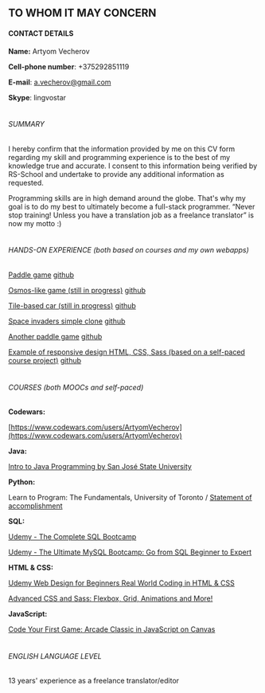 ## TO WHOM IT MAY CONCERN
#### CONTACT DETAILS
**Name:** Artyom Vecherov

**Cell-phone number**: +375292851119

**E-mail**: a.vecherov@gmail.com

**Skype**: lingvostar
<br><br>


###### SUMMARY
I hereby confirm that the information provided by me on this CV form
regarding my skill and programming experience is to the best of my knowledge true and accurate. I consent to this
information being verified by RS-School and undertake to provide any additional information as requested.

Programming skills are in high demand around the globe. That's why my goal is to do my best to ultimately become a full-stack programmer. “Never stop training! Unless you have a translation job as a freelance translator” is now my motto :)
<br><br>


###### HANDS-ON EXPERIENCE (both based on courses and my own webapps)

[Paddle game](https://vecherov-paddlegame.herokuapp.com/index.html)
[github](https://github.com/lion9/paddlegame)

[Osmos-like game (still in progress)](https://osmos-like-game.herokuapp.com/)
[github](https://github.com/lion9/osmos)

[Tile-based car (still in progress)](https://cars-test-app.herokuapp.com/)
[github](https://github.com/lion9/cars)

[Space invaders simple clone](https://arcade-game-test.herokuapp.com/)
[github](https://github.com/lion9/space-invaders)

[Another paddle game](https://another-paddle-game.herokuapp.com)
[github](https://github.com/lion9/another_paddlegame)

[Example of responsive design HTML, CSS, Sass (based on a self-paced course project)](http://yuagroprom.ru/test1/)
[github](https://github.com/lion9/welcometominsk)
<br><br>

###### COURSES (both MOOCs and self-paced)
**Codewars:**

[https://www.codewars.com/users/ArtyomVecherov](https://www.codewars.com/users/ArtyomVecherov)

**Java:**

[Intro to Java Programming by San José State University](https://ae.udacity.com/course/intro-to-java-programming--cs046)

**Python:**

Learn to Program: The Fundamentals, University of Toronto / [Statement of accomplishment](http://goo.gl/A0RlRf)

**SQL:**

[Udemy - The Complete SQL Bootcamp](https://www.udemy.com/the-complete-sql-bootcamp/)

[Udemy - The Ultimate MySQL Bootcamp: Go from SQL Beginner to Expert](https://www.udemy.com/the-ultimate-mysql-bootcamp-go-from-sql-beginner-to-expert/)

**HTML & CSS:**

[Udemy Web Design for Beginners Real World Coding in HTML & CSS](https://www.udemy.com/web-design-for-beginners-real-world-coding-in-html-css/)

[Advanced CSS and Sass: Flexbox, Grid, Animations and More!](https://www.udemy.com/advanced-css-and-sass/)

**JavaScript:**

[Code Your First Game: Arcade Classic in JavaScript on Canvas](https://www.udemy.com/code-your-first-game/)
<br><br>


###### ENGLISH LANGUAGE LEVEL

13 years' experience as a freelance translator/editor 